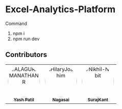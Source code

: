 # Excel-Analytics-Platform
Command 
1. npm  i
2. npm run dev 


## Contributors 

<table>
  <tr>
    <td align="center">
      <a href="https://github.com/ALAGURAMANATHANR">
        <img src="https://github.com/yashpatil4904.png" width="100" style="border-radius: 50%;" alt="ALAGURAMANATHANR"/>
        <br />
        <sub><b>Yash Patil</b></sub>
      </a>
      <br />
    </td>
    <td align="center">
      <a href="https://github.com/HilaryJoachim">
        <img src="https://github.com/Nagasai0612.png" width="100" style="border-radius: 50%;" alt="HilaryJoachim"/>
        <br />
        <sub><b>Nagasai</b></sub>
      </a>
      <br />
    </td>
    <td align="center">
      <a href="https://github.com/Nikhil-N-bit">
        <img src="https://github.com/surajkant89.png" width="100" style="border-radius: 50%;" alt="Nikhil-N-bit"/>
        <br />
        <sub><b>SurajKant</b></sub>
      </a>
      <br />
    </td>
  </tr>
</table>
